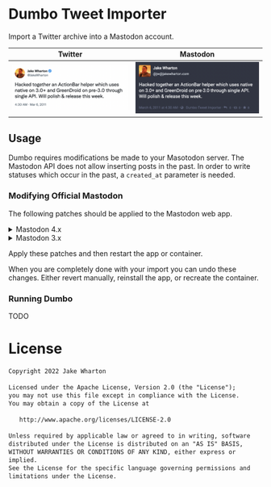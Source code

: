 # Dumbo Tweet Importer

Import a Twitter archive into a Mastodon account.

| Twitter                | Mastodon              |
|------------------------|-----------------------|
| ![](example-tweet.png) | ![](example-toot.png) |

## Usage

Dumbo requires modifications be made to your Masotodon server.
The Mastodon API does not allow inserting posts in the past.
In order to write statuses which occur in the past, a `created_at` parameter is needed.

### Modifying Official Mastodon

The following patches should be applied to the Mastodon web app.

<details>
<summary>Mastodon 4.x</summary>
Note: These diffs were produced against Mastodon v4.1.7.
Slight changes may be needed for other 4.x versions.

`app/controllers/api/v1/statuses_controller.rb`:
```diff
@@ -61,4 +61,5 @@
       visibility: status_params[:visibility],
       language: status_params[:language],
+      created_at: status_params[:created_at],
       scheduled_at: status_params[:scheduled_at],
       application: doorkeeper_token.application,
@@ -130,4 +130,5 @@
       :language,
       :scheduled_at,
+      :created_at,
       media_ids: [],
       media_attributes: [
```

`app/services/post_status_service.rb`:
```diff
@@ -58,4 +58,5 @@
     @visibility   = @options[:visibility] || @account.user&.setting_default_privacy
     @visibility   = :unlisted if @visibility&.to_sym == :public && @account.silenced?
+    @created_at   = @options[:created_at]&.to_datetime
     @scheduled_at = @options[:scheduled_at]&.to_datetime
     @scheduled_at = nil if scheduled_in_the_past?
@@ -99,6 +99,8 @@
     Trends.tags.register(@status)
     LinkCrawlWorker.perform_async(@status.id)
-    DistributionWorker.perform_async(@status.id)
-    ActivityPub::DistributionWorker.perform_async(@status.id)
+    if not @options[:created_at]
+      DistributionWorker.perform_async(@status.id)
+      ActivityPub::DistributionWorker.perform_async(@status.id)
+    end
     PollExpirationNotifyWorker.perform_at(@status.poll.expires_at, @status.poll.id) if @status.poll
   end
@@ -174,4 +174,5 @@
       visibility: @visibility,
       language: valid_locale_cascade(@options[:language], @account.user&.preferred_posting_language, I18n.default_locale),
+      created_at: @created_at,
       application: @options[:application],
       rate_limit: @options[:with_rate_limit],
```

</details>

<details>
<summary>Mastodon 3.x</summary>
Note: These diffs were produced against Mastodon v3.5.3.
Slight changes may be needed for other 3.x versions.

`app/controllers/api/v1/statuses_controller.rb`:
```diff
@@ -46,4 +46,5 @@
       visibility: status_params[:visibility],
       language: status_params[:language],
+      created_at: status_params[:created_at],
       scheduled_at: status_params[:scheduled_at],
       application: doorkeeper_token.application,
@@ -110,4 +111,5 @@
       :visibility,
       :language,
+      :created_at,
       :scheduled_at,
       media_ids: [],
```

`app/services/post_status_service.rb`:
```diff
@@ -95,6 +95,8 @@
     Trends.tags.register(@status)
     LinkCrawlWorker.perform_async(@status.id)
-    DistributionWorker.perform_async(@status.id)
-    ActivityPub::DistributionWorker.perform_async(@status.id)
+    if not @options[:created_at]
+      DistributionWorker.perform_async(@status.id)
+      ActivityPub::DistributionWorker.perform_async(@status.id)
+    end
     PollExpirationNotifyWorker.perform_at(@status.poll.expires_at, @status.poll.id) if @status.poll
   end
@@ -168,4 +170,5 @@
       visibility: @visibility,
       language: valid_locale_cascade(@options[:language], @account.user&.preferred_posting_language, I18n.default_locale),
+      created_at: @options[:created_at],
       application: @options[:application],
       rate_limit: @options[:with_rate_limit],
```
</details>

Apply these patches and then restart the app or container.

When you are completely done with your import you can undo these changes.
Either revert manually, reinstall the app, or recreate the container.

### Running Dumbo

TODO

# License

    Copyright 2022 Jake Wharton

    Licensed under the Apache License, Version 2.0 (the "License");
    you may not use this file except in compliance with the License.
    You may obtain a copy of the License at

       http://www.apache.org/licenses/LICENSE-2.0

    Unless required by applicable law or agreed to in writing, software
    distributed under the License is distributed on an "AS IS" BASIS,
    WITHOUT WARRANTIES OR CONDITIONS OF ANY KIND, either express or implied.
    See the License for the specific language governing permissions and
    limitations under the License.
